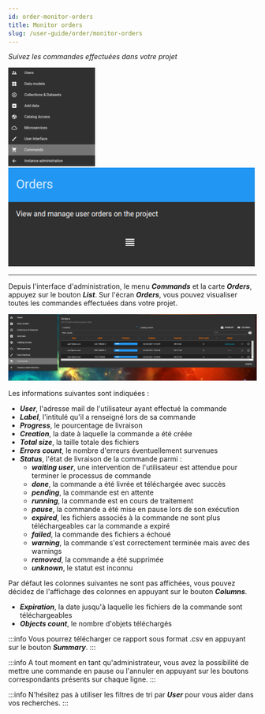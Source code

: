 ```yaml
---
id: order-monitor-orders
title: Monitor orders
slug: /user-guide/order/monitor-orders
---
```


*Suivez les commandes effectuées dans votre projet*

<img src="/images/user-documentation/8-order-data/command-menu.png" alt="user menu" height="200"/> 
<img src="/images/user-documentation/8-order-data/orders-card.png" alt="user menu" height="200"/>

---

Depuis l'interface d'administration, le menu ***Commands*** et la carte ***Orders***, appuyez sur le bouton ***List***.
Sur l'écran ***Orders***, vous pouvez visualiser toutes les commandes effectuées dans votre projet.

<div align="center">
  <img src="/images/user-documentation/8-order-data/order/order-list.png" alt="order list" width="800"/> 
</div>

Les informations suivantes sont indiquées :

- ***User***, l'adresse mail de l'utilisateur ayant effectué la commande
- ***Label***, l'intitulé qu'il a renseigné lors de sa commande
- ***Progress***, le pourcentage de livraison
- ***Creation***, la date à laquelle la commande a été créée
- ***Total size***, la taille totale des fichiers
- ***Errors count***, le nombre d'erreurs éventuellement survenues
- ***Status***, l'état de livraison de la commande parmi :
  - ***waiting user***, une intervention de l'utilisateur est attendue pour terminer le processus de commande
  - ***done***, la commande a été livrée et téléchargée avec succès
  - ***pending***, la commande est en attente
  - ***running***, la commande est en cours de traitement
  - ***pause***, la commande a été mise en pause lors de son exécution
  - ***expired***, les fichiers associés à la commande ne sont plus téléchargeables car la commande a expiré
  - ***failed***, la commande des fichiers a échoué
  - ***warning***, la commande s'est correctement terminée mais avec des warnings
  - ***removed***, la commande a été supprimée
  - ***unknown***, le statut est inconnu

Par défaut les colonnes suivantes ne sont pas affichées, vous pouvez décidez de l'affichage des colonnes en appuyant sur le bouton ***Columns***.

- ***Expiration***, la date jusqu'à laquelle les fichiers de la commande sont téléchargeables
- ***Objects count***, le nombre d'objets téléchargés

:::info
Vous pourrez télécharger ce rapport sous format .csv en appuyant sur le bouton ***Summary***.
:::

:::info
A tout moment en tant qu'administrateur, vous avez la possibilité de mettre une commande en pause ou l'annuler en appuyant sur les boutons correspondants présents sur chaque ligne.
:::

:::info
N'hésitez pas à utiliser les filtres de tri par ***User*** pour vous aider dans vos recherches.
:::
